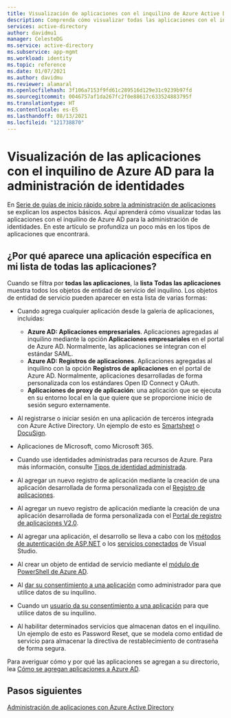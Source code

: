 ```yaml
---
title: Visualización de aplicaciones con el inquilino de Azure Active Directory para la administración de identidades
description: Comprenda cómo visualizar todas las aplicaciones con el inquilino de Azure Active Directory para la administración de identidades.
services: active-directory
author: davidmu1
manager: CelesteDG
ms.service: active-directory
ms.subservice: app-mgmt
ms.workload: identity
ms.topic: reference
ms.date: 01/07/2021
ms.author: davidmu
ms.reviewer: alamaral
ms.openlocfilehash: 3f106a7153f9fd61c289516d129e31c9239b97fd
ms.sourcegitcommit: 0046757af1da267fc2f0e88617c633524883795f
ms.translationtype: HT
ms.contentlocale: es-ES
ms.lasthandoff: 08/13/2021
ms.locfileid: "121738870"
---
```

# <a name="viewing-apps-using-your-azure-ad-tenant-for-identity-management"></a>Visualización de las aplicaciones con el inquilino de Azure AD para la administración de identidades

En [Serie de guías de inicio rápido sobre la administración de aplicaciones](view-applications-portal.md) se explican los aspectos básicos. Aquí aprenderá cómo visualizar todas las aplicaciones con el inquilino de Azure AD para la administración de identidades. En este artículo se profundiza un poco más en los tipos de aplicaciones que encontrará.

## <a name="why-does-a-specific-application-appear-in-my-all-applications-list"></a>¿Por qué aparece una aplicación específica en mi lista de todas las aplicaciones?

Cuando se filtra por **todas las aplicaciones**, la **lista** **Todas las aplicaciones** muestra todos los objetos de entidad de servicio del inquilino. Los objetos de entidad de servicio pueden aparecer en esta lista de varias formas:

- Cuando agrega cualquier aplicación desde la galería de aplicaciones, incluidas:

  - **Azure AD: Aplicaciones empresariales**. Aplicaciones agregadas al inquilino mediante la opción **Aplicaciones empresariales** en el portal de Azure AD. Normalmente, las aplicaciones se integran con el estándar SAML.
  - **Azure AD: Registros de aplicaciones**. Aplicaciones agregadas al inquilino con la opción **Registros de aplicaciones** en el portal de Azure AD. Normalmente, aplicaciones desarrolladas de forma personalizada con los estándares Open ID Connect y OAuth.
  - **Aplicaciones de proxy de aplicación**: una aplicación que se ejecuta en su entorno local en la que quiere que se proporcione inicio de sesión seguro externamente.
- Al registrarse o iniciar sesión en una aplicación de terceros integrada con Azure Active Directory. Un ejemplo de esto es [Smartsheet](https://app.smartsheet.com/b/home) o [DocuSign](https://www.docusign.net/member/MemberLogin.aspx).
- Aplicaciones de Microsoft, como Microsoft 365.
- Cuando use identidades administradas para recursos de Azure. Para más información, consulte [Tipos de identidad administrada](../managed-identities-azure-resources/overview.md#managed-identity-types).
- Al agregar un nuevo registro de aplicación mediante la creación de una aplicación desarrollada de forma personalizada con el [Registro de aplicaciones](../develop/quickstart-register-app.md).
- Al agregar un nuevo registro de aplicación mediante la creación de una aplicación desarrollada de forma personalizada con el [Portal de registro de aplicaciones V2.0](../develop/quickstart-register-app.md).
- Al agregar una aplicación, el desarrollo se lleva a cabo con los [métodos de autenticación de ASP.NET](https://www.asp.net/visual-studio/overview/2013/creating-web-projects-in-visual-studio#orgauthoptions) o los [servicios conectados](https://devblogs.microsoft.com/visualstudio/connecting-to-cloud-services/) de Visual Studio.
- Al crear un objeto de entidad de servicio mediante el [módulo de PowerShell de Azure AD](/powershell/azure/active-directory/install-adv2).
- Al [dar su consentimiento a una aplicación](../develop/howto-convert-app-to-be-multi-tenant.md) como administrador para que utilice datos de su inquilino.
- Cuando un [usuario da su consentimiento a una aplicación](../develop/howto-convert-app-to-be-multi-tenant.md) para que utilice datos de su inquilino.
- Al habilitar determinados servicios que almacenan datos en el inquilino. Un ejemplo de esto es Password Reset, que se modela como entidad de servicio para almacenar la directiva de restablecimiento de contraseña de forma segura.

Para averiguar cómo y por qué las aplicaciones se agregan a su directorio, lea [Cómo se agregan aplicaciones a Azure AD](../develop/active-directory-how-applications-are-added.md).

## <a name="next-steps"></a>Pasos siguientes

[Administración de aplicaciones con Azure Active Directory](what-is-application-management.md)
